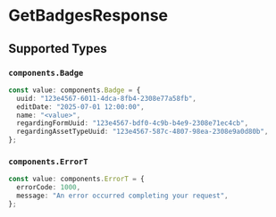 # GetBadgesResponse


## Supported Types

### `components.Badge`

```typescript
const value: components.Badge = {
  uuid: "123e4567-6011-4dca-8fb4-2308e77a58fb",
  editDate: "2025-07-01 12:00:00",
  name: "<value>",
  regardingFormUuid: "123e4567-bdf0-4c9b-b4e9-2308e71ec4cb",
  regardingAssetTypeUuid: "123e4567-587c-4807-98ea-2308e9a0d80b",
};
```

### `components.ErrorT`

```typescript
const value: components.ErrorT = {
  errorCode: 1000,
  message: "An error occurred completing your request",
};
```

